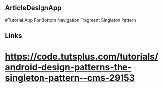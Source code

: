 ## ArticleDesignApp
#Tutorial App For Bottom Navigation Fragment Singleton Pattern

## Links
  # https://code.tutsplus.com/tutorials/android-design-patterns-the-singleton-pattern--cms-29153
  # 
